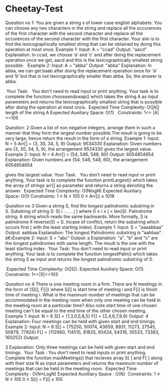 # Cheetay-Test
Question no 1:
You are given a string s of lower case english alphabets. You can choose any two characters in
the string and replace all the occurences of the first character with the second character and
replace all the occurences of the second character with the first character. Your aim is to find the
lexicographically smallest string that can be obtained by doing this operation at most once.
Example 1:
Input:
A = &quot;ccad&quot;
Output: &quot;aacd&quot;
Explanation:
In ccad, we choose ‘a’ and ‘c’ and after
doing the replacement operation once we get,
aacd and this is the lexicographically
smallest string possible.
 
Example 2:
Input:
A = &quot;abba&quot;
Output: &quot;abba&quot;
Explanation:
In abba, we can get baab after doing the
replacement operation once for ‘a’ and ‘b’
but that is not lexicographically smaller
than abba. So, the answer is abba.

 Your Task:   You don&#39;t need to read input or print anything. Your task is to complete the
function chooseandswap() which takes the string A as input parameters and returns
the lexicographically smallest string that is possible after doing the operation at most
once.  Expected Time Complexity: O(|A|) length of the string A Expected Auxiliary
Space: O(1)
 
Constraints: 1&lt;= |A| &lt;=105

Question: 2
Given a list of non negative integers, arrange them in such a manner that they form the largest
number possible.The result is going to be very large, hence return the result in the form of a
string.
Example 1:
Input:
N = 5
Arr[] = {3, 30, 34, 5, 9}
Output: 9534330
Explanation: Given numbers are {3, 30, 34,
5, 9}, the arrangement 9534330 gives the
largest value.
Example 2:
Input:
N = 4
Arr[] = {54, 546, 548, 60}
Output: 6054854654
Explanation: Given numbers are {54, 546,
548, 60}, the arrangement 6054854654

gives the largest value.
Your Task:   You don&#39;t need to read input or print anything. Your task is to complete the
function printLargest() which takes the array of strings arr[] as parameter and returns a
string denoting the answer.  Expected Time Complexity: O(NlogN) Expected Auxiliary
Space: O(1)
Constraints: 1 ≤ N ≤ 105 0 ≤ Arr[i] ≤ 1018

Question no 3
Given a string S, find the longest palindromic substring in S. Substring of string S: S[ i . . . . j
] where 0 ≤ i ≤ j &lt; len(S). Palindrome string: A string which reads the same backwards. More
formally, S is palindrome if reverse(S) = S. Incase of conflict, return the substring which occurs
first ( with the least starting index).
Example 1:
Input:
S = &quot;aaaabbaa&quot;
Output: aabbaa
Explanation: The longest Palindromic
substring is &quot;aabbaa&quot;.
â€‹Example 2:
Input:
S = &quot;abc&quot;
Output: a
Explanation: &quot;a&quot;, &quot;b&quot; and &quot;c&quot; are the
longest palindromes with same length.
The result is the one with the least
starting index.
 Your Task: You don&#39;t need to read input or print anything. Your task is to complete the
function longestPalin() which takes the string S as input and returns the longest palindromic
substring of S.

 Expected Time Complexity: O(|S|). Expected Auxiliary Space: O(1).
 Constraints: 1&lt;=|S|&lt;=103

Question no 4
There is one meeting room in a firm. There are N meetings in the form of (S[i],
F[i]) where S[i] is start time of meeting i and F[i] is finish time of meeting i. What is
the maximum number of meetings that can be accommodated in the meeting room when only
one meeting can be held in the meeting room at a particular time? Also note start time of one
chosen meeting can&#39;t be equal to the end time of the other chosen meeting.
 Example 1:
Input:
N = 6
S[] = {1,3,0,5,8,5}
F[] = {2,4,6,7,9,9}
Output:
4
Explanation:
Four meetings can be held with
given start and end timings.
Example 2:
Input:
N = 8
S[] = {75250, 50074, 43659, 8931, 11273,
27545, 50879, 77924}
F[] = {112960, 114515, 81825, 93424, 54316,
35533, 73383, 160252}
Output:

3
Explanation:
Only three meetings can be held
with given start and end timings.
 Your Task : You don&#39;t need to read inputs or print anything. Complete the
function maxMeetings() that recieves array S[ ] and F[ ] along with their size N as input
parameters and returns the maximum number of meetings that can be held in the meeting room.
 Expected Time Complexity : O(N*LogN) Expected Auxilliary Space : O(N)
 Constraints: 1 ≤ N ≤ 105 0 ≤ S[i] &lt; F[i] ≤ 105
